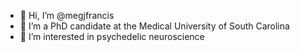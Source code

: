 - 👋 Hi, I’m @megjfrancis
-  🌱 I’m a PhD candidate at the Medical University of South Carolina
- 👀 I’m interested in psychedelic neuroscience 
<!---
megjfrancis/megjfrancis is a ✨ special ✨ repository because its `README.md` (this file) appears on your GitHub profile.
You can click the Preview link to take a look at your changes.
--->
